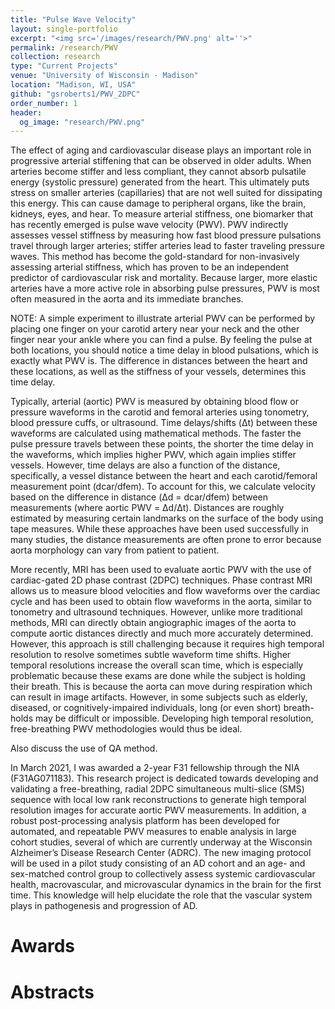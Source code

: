 ```yaml
---
title: "Pulse Wave Velocity"
layout: single-portfolio
excerpt: "<img src='/images/research/PWV.png' alt=''>"
permalink: /research/PWV
collection: research
type: "Current Projects"
venue: "University of Wisconsin - Madison"
location: "Madison, WI, USA"
github: "gsroberts1/PWV_2DPC"
order_number: 1
header: 
  og_image: "research/PWV.png"
---
```


The effect of aging and cardiovascular disease plays an important role in progressive arterial stiffening that can be observed in older adults. When arteries become stiffer and less compliant, they cannot absorb pulsatile energy (systolic pressure) generated from the heart. This ultimately puts stress on smaller arteries (capillaries) that are not well suited for dissipating this energy. This can cause damage to peripheral organs, like the brain, kidneys, eyes, and hear. To measure arterial stiffness, one biomarker that has recently emerged is pulse wave velocity (PWV). PWV indirectly assesses vessel stiffness by measuring how fast blood pressure pulsations travel through larger arteries; stiffer arteries lead to faster traveling pressure waves. This method has become the gold-standard for non-invasively assessing arterial stiffness, which has proven to be an independent predictor of cardiovascular risk and mortality. Because larger, more elastic arteries have a more active role in absorbing pulse pressures, PWV is most often measured in the aorta and its immediate branches.

NOTE: A simple experiment to illustrate arterial PWV can be performed by placing one finger on your carotid artery near your neck and the other finger near your ankle where you can find a pulse. By feeling the pulse at both locations, you should notice a time delay in blood pulsations, which is exactly what PWV is. The difference in distances between the heart and these locations, as well as the stiffness of your vessels, determines this time delay. 

Typically, arterial (aortic) PWV is measured by obtaining blood flow or pressure waveforms in the carotid and femoral arteries using tonometry, blood pressure cuffs, or ultrasound. Time delays/shifts (Δt) between these waveforms are calculated using mathematical methods. The faster the pulse pressure travels between these points, the shorter the time delay in the waveforms, which implies higher PWV, which again implies stiffer vessels. However, time delays are also a function of the distance, specifically, a vessel distance between the heart and each carotid/femoral measurement point (dcar/dfem). To account for this, we calculate velocity based on the difference in distance (Δd = dcar/dfem) between measurements (where aortic PWV = Δd/Δt). Distances are roughly estimated by measuring certain landmarks on the surface of the body using tape measures. While these approaches have been used successfully in many studies, the distance measurements are often prone to error because aorta morphology can vary from patient to patient. 

More recently, MRI has been used to evaluate aortic PWV with the use of cardiac-gated 2D phase contrast (2DPC) techniques. Phase contrast MRI allows us to measure blood velocities and flow waveforms over the cardiac cycle and has been used to obtain flow waveforms in the aorta, similar to tonometry and ultrasound techniques. However, unlike more traditional methods, MRI can directly obtain angiographic images of the aorta to compute aortic distances directly and much more accurately determined. However, this approach is still challenging because it requires high temporal resolution to resolve sometimes subtle waveform time shifts. Higher temporal resolutions increase the overall scan time, which is especially problematic because these exams are done while the subject is holding their breath. This is because the aorta can move during respiration which can result in image artifacts. However, in some subjects such as elderly, diseased, or cognitively-impaired individuals, long (or even short) breath-holds may be difficult or impossible. Developing high temporal resolution, free-breathing PWV methodologies would thus be ideal.

Also discuss the use of QA method.

In March 2021, I was awarded a 2-year F31 fellowship through the NIA (F31AG071183). This research project is dedicated towards developing and validating a free-breathing, radial 2DPC simultaneous multi-slice (SMS) sequence with local low rank reconstructions to generate high temporal resolution images for accurate aortic PWV measurements. In addition, a robust post-processing analysis platform has been developed for automated, and repeatable PWV measures to enable analysis in large cohort studies, several of which are currently underway at the Wisconsin Alzheimer’s Disease Research Center (ADRC). The new imaging protocol will be used in a pilot study consisting of an AD cohort and an age- and sex-matched control group to collectively assess systemic cardiovascular health, macrovascular, and microvascular dynamics in the brain for the first time. This knowledge will help elucidate the role that the vascular system plays in pathogenesis and progression of AD.

Awards
======

Abstracts
======
